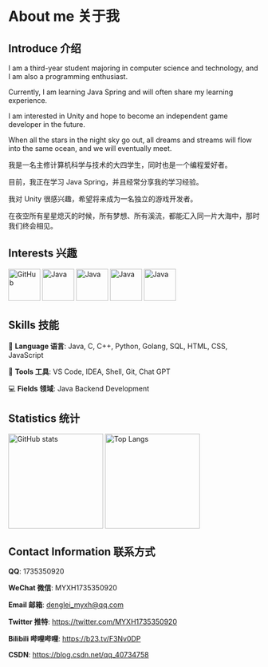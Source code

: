 <!--
**MYXHcode/MYXHcode** is a ✨ _special_ ✨ repository because its `README.md` (this file) appears on your GitHub profile.

Here are some ideas to get you started:

- 🔭 I’m currently working on ...
- 🌱 I’m currently learning ...
- 👯 I’m looking to collaborate on ...
- 🤔 I’m looking for help with ...
- 💬 Ask me about ...
- 📫 How to reach me: ...
- 😄 Pronouns: ...
- ⚡ Fun fact: ...
-->

# About me 关于我

## Introduce 介绍

I am a third-year student majoring in computer science and technology, and I am also a programming enthusiast.

Currently, I am learning Java Spring and will often share my learning experience.

I am interested in Unity and hope to become an independent game developer in the future.

When all the stars in the night sky go out, all dreams and streams will flow into the same ocean, and we will eventually meet.

我是一名主修计算机科学与技术的大四学生，同时也是一个编程爱好者。

目前，我正在学习 Java Spring，并且经常分享我的学习经验。

我对 Unity 很感兴趣，希望将来成为一名独立的游戏开发者。

在夜空所有星星熄灭的时候，所有梦想、所有溪流，都能汇入同一片大海中，那时我们终会相见。

## Interests 兴趣

<p align="left">
    <img src="https://img-blog.csdnimg.cn/a5b9d3773be94b2bb95026d34c393e98.png" alt="GitHub" height="64px">
    <img src="https://img-blog.csdnimg.cn/a69dcbb642284f02bcc86e3a9f0ea166.png" alt="Java" height="64px">
    <img src="https://img-blog.csdnimg.cn/c3a27f96c4094f9f970827aa286767e0.png" alt="Java" height="64px">
    <img src="https://img-blog.csdnimg.cn/48cdf5a66099488591a84e98a34a368b.png" alt="Java" height="64px">
    <img src="https://img-blog.csdnimg.cn/a2310fd002a74826bbddd1cf043445c6.png" alt="Java" height="64px">
</p>

## Skills 技能

🤖 **Language 语言**: Java, C, C++, Python, Golang, SQL, HTML, CSS, JavaScript

🔨 **Tools 工具**: VS Code, IDEA, Shell, Git, Chat GPT

💻 **Fields 领域**: Java Backend Development

## Statistics 统计　

<p align="left">
    <img height="190px" src="https://github-readme-stats.vercel.app/api?username=MYXHcode&count_private=true&theme=dark&show_icons=true&line_height=24" alt="GitHub stats" align = "center"/>
    <img height="190px" src="https://github-readme-stats.vercel.app/api/top-langs/?username=MYXHcode&theme=dark&layout=donut" alt="Top Langs" align = "center"/>
</p>

## Contact Information 联系方式

**QQ**: 1735350920

**WeChat 微信**: MYXH1735350920

**Email 邮箱**: denglei_myxh@qq.com

**Twitter 推特**: https://twitter.com/MYXH1735350920

**Bilibili 哔哩哔哩**: https://b23.tv/F3Nv0DP

**CSDN**: https://blog.csdn.net/qq_40734758
